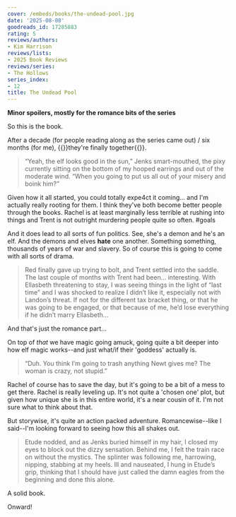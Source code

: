 ```yaml
---
cover: /embeds/books/the-undead-pool.jpg
date: '2025-08-08'
goodreads_id: 17285883
rating: 5
reviews/authors:
- Kim Harrison
reviews/lists:
- 2025 Book Reviews
reviews/series:
- The Hollows
series_index:
- 12
title: The Undead Pool
---
```

**Minor spoilers, mostly for the romance bits of the series**

So this is the book.

After a decade (for people reading along as the series came out) / six months (for me), {{<spoiler>}}they're finally together{{</spoiler>}}. 

> “Yeah, the elf looks good in the sun,” Jenks smart-mouthed, the pixy currently sitting on the bottom of my hooped earrings and out of the moderate wind. “When you going to put us all out of your misery and boink him?”

Given how it all started, you could totally expe4ct it coming... and I'm actually really rooting for them. I think they've both become better people through the books. Rachel is at least marginally less terrible at rushing into things and Trent is not outright murdering people quite so often. #goals

And it does lead to all sorts of fun politics. See, she's a demon and he's an elf. And the demons and elves **hate** one another. Something something, thousands of years of war and slavery. So of course this is going to come with all sorts of drama.

> Red finally gave up trying to bolt, and Trent settled into the saddle. The last couple of months with Trent had been… interesting. With Ellasbeth threatening to stay, I was seeing things in the light of “last time” and I was shocked to realize I didn’t like it, especially not with Landon’s threat. If not for the different tax bracket thing, or that he was going to be engaged, or that because of me, he’d lose everything if he didn’t marry Ellasbeth…

And that's just the romance part...

On top of *that* we have magic going amuck, going quite a bit deeper into how elf magic works--and just what/if their 'goddess' actually is. 

> “Duh. You think I’m going to trash anything Newt gives me? The woman is crazy, not stupid.”

Rachel of course has to save the day, but it's going to be a bit of a mess to get there. Rachel is really leveling up. It's not quite a 'chosen one' plot, but given how unique she is in this entire world, it's a near cousin of it. I'm not sure what to think about that. 

But storywise, it's quite an action packed adventure. Romancewise--like I said--I'm looking forward to seeing how this all shakes out. 

> Etude nodded, and as Jenks buried himself in my hair, I closed my eyes to block out the dizzy sensation. Behind me, I felt the train race on without the mystics. The splinter was following me, harrowing, nipping, stabbing at my heels. Ill and nauseated, I hung in Etude’s grip, thinking that I should have just called the damn eagles from the beginning and done this alone.

A solid book. 

Onward!

<!--more-->